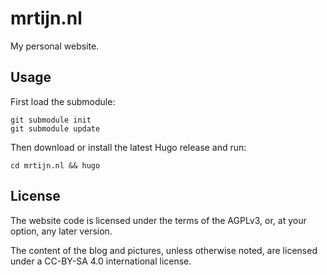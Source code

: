 # mrtijn.nl

My personal website.

## Usage

First load the submodule:

```
git submodule init
git submodule update
```

Then download or install the latest Hugo release and run:

```
cd mrtijn.nl && hugo
```

## License

The website code is licensed under the terms of the AGPLv3, or, at your option, any later
version.

The content of the blog and pictures, unless otherwise noted, are licensed under a
CC-BY-SA 4.0 international license.
